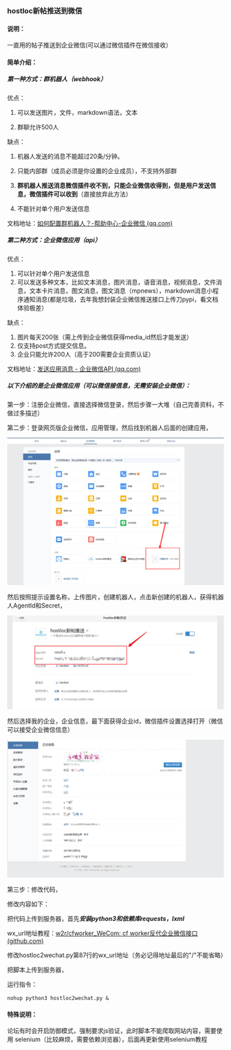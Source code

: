 ### hostloc新帖推送到微信



#### 说明：

一直用的帖子推送到企业微信(可以通过微信插件在微信接收）

#### 简单介绍：

##### 第一种方式：群机器人（webhook）

优点：

1. 可以发送图片，文件，markdown语法，文本

2. 群聊允许500人

缺点：

1. 机器人发送的消息不能超过20条/分钟。

2. 只能内部群（成员必须是你设置的企业成员），不支持外部群

3. **群机器人推送消息微信插件收不到，只能企业微信收得到，但是用户发送信息，微信插件可以收到**（直接放弃此方法）

4. 不能针对单个用户发送信息

文档地址：[如何配置群机器人？-帮助中心-企业微信 (qq.com)](https://work.weixin.qq.com/help?doc_id=13376)



##### 第二种方式：企业微信应用（api）

优点：

1. 可以针对单个用户发送信息
2. 可以发送多种文本，比如文本消息，图片消息，语音消息，视频消息，文件消息，文本卡片消息，图文消息，图文消息（mpnews），markdown消息小程序通知消息(都是垃圾，去年我想封装企业微信推送接口上传刀pypi，看文档体验极差）

缺点：

1. 图片每天200张（需上传到企业微信获得media_id然后才能发送）
2. 仅支持post方式提交信息。
3. 企业只能允许200人（高于200需要企业资质认证）

文档地址：[发送应用消息 - 企业微信API (qq.com)](https://work.weixin.qq.com/api/doc/90000/90135/90250)

##### 以下介绍的是企业微信应用（可以微信接信息，无需安装企业微信）： 

第一步：注册企业微信，直接选择微信登录，然后步骤一大堆（自己完善资料，不做过多描述）

第二步：登录网页版企业微信，应用管理，然后找到机器人后面的创建应用，

![](./1.png)

然后按照提示设置名称，上传图片，创建机器人，点击新创建的机器人，获得机器人AgentId和Secret，


![](./3.png)


然后选择我的企业，企业信息，最下面获得企业id，微信插件设置选择打开（微信可以接受企业微信信息）


![](./2.png)


第三步：修改代码，

修改内容如下：

把代码上传到服务器，首先***安装python3和依赖库requests，lxml***

wx_url地址教程：[w2r/cfworker_WeCom: cf worker反代企业微信接口 (github.com)](https://github.com/w2r/cfworker_WeCom)

修改hostloc2wechat.py第87行的wx_url地址（务必记得地址最后的"/"不能省略）

把脚本上传到服务器，

运行指令： 

~~~
nohup python3 hostloc2wechat.py &
~~~

#### 特殊说明：

​	论坛有时会开启防御模式，强制要求js验证，此时脚本不能爬取网站内容，需要使用 selenium（比较麻烦，需要依赖浏览器），后面再更新使用selenium教程

